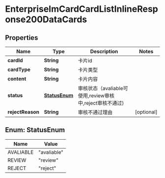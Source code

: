 # EnterpriseImCardCardListInlineResponse200DataCards

## Properties
Name | Type | Description | Notes
------------ | ------------- | ------------- | -------------
**cardId** | **String** | 卡片id | 
**cardType** | **String** | 卡片类型 | 
**content** | **String** | 卡片内容 | 
**status** | [**StatusEnum**](#StatusEnum) | 审核状态（avaliable可使用,review审核中,reject审核不通过) | 
**rejectReason** | **String** | 审核不通过理由 |  [optional]

<a name="StatusEnum"></a>
## Enum: StatusEnum
Name | Value
---- | -----
AVALIABLE | &quot;avaliable&quot;
REVIEW | &quot;review&quot;
REJECT | &quot;reject&quot;
